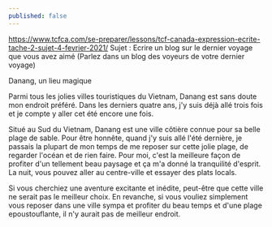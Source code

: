 ```yaml
---
published: false
---
```

https://www.tcfca.com/se-preparer/lessons/tcf-canada-expression-ecrite-tache-2-sujet-4-fevrier-2021/
Sujet : Ecrire un blog sur le dernier voyage que vous avez aimé (Parlez dans un blog des voyeurs de votre dernier voyage)

Danang, un lieu magique

Parmi tous les jolies villes touristiques du Vietnam, Danang est sans doute mon endroit préféré. Dans les derniers quatre ans, j'y suis déjà allé trois fois et je compte y aller cet été encore une fois. 

Situé au Sud du Vietnam, Danang est une ville côtière connue pour sa belle plage de sable. Pour être honnête, quand j'y suis allé l'été dernière, je passais la plupart de mon temps de me reposer sur cette jolie plage, de regarder l'océan et de rien faire. Pour moi, c'est la meilleure façon de profiter d'un tellement beau paysage et ça m'a donné la tranquilité d'esprit. La nuit, vous pouvez aller au centre-ville et essayer des plats locals.

Si vous cherchiez une aventure excitante et inédite, peut-être que cette ville ne serait pas le meilleur choix. En revanche, si vous vouliez simplement vous reposer dans une ville sympa et profiter du beau temps et d'une plage epoustouflante, il n'y aurait pas de meilleur endroit.
